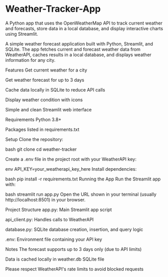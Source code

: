 # Weather-Tracker-App
A Python app that uses the OpenWeatherMap API to track current weather and forecasts, store data in a local database, and display interactive charts using Streamlit.

A simple weather forecast application built with Python, Streamlit, and SQLite.
The app fetches current and forecast weather data from WeatherAPI, caches results in a local database, and displays weather information for any city.

Features
Get current weather for a city

Get weather forecast for up to 3 days

Cache data locally in SQLite to reduce API calls

Display weather condition with icons

Simple and clean Streamlit web interface

Requirements
Python 3.8+

Packages listed in requirements.txt

Setup
Clone the repository:

bash
git clone <url>
cd weather-tracker

Create a .env file in the project root with your WeatherAPI key:

env
API_KEY=your_weatherapi_key_here
Install dependencies:

bash
pip install -r requirements.txt
Running the App
Run the Streamlit app with:

bash
streamlit run app.py
Open the URL shown in your terminal (usually http://localhost:8501) in your browser.

Project Structure
app.py: Main Streamlit app script

api_client.py: Handles calls to WeatherAPI

database.py: SQLite database creation, insertion, and query logic

.env: Environment file containing your API key

Notes
The forecast supports up to 3 days only (due to API limits)

Data is cached locally in weather.db SQLite file

Please respect WeatherAPI's rate limits to avoid blocked requests